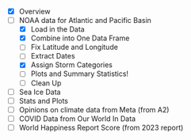 - [x] Overview 
- [ ] NOAA data for Atlantic and Pacific Basin
  - [x] Load in the Data
  - [x] Combine into One Data Frame
  - [ ] Fix Latitude and Longitude
  - [ ] Extract Dates
  - [X] Assign Storm Categories
  - [ ] Plots and Summary Statistics!
  - [ ] Clean Up
- [ ] Sea Ice Data
- [ ] Stats and Plots
- [ ] Opinions on climate data from Meta (from A2)
- [ ] COVID Data from Our World In Data
- [ ] World Happiness Report Score (from 2023 report)
